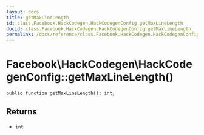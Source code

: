 ```yaml
---
layout: docs
title: getMaxLineLength
id: class.Facebook.HackCodegen.HackCodegenConfig.getMaxLineLength
docid: class.Facebook.HackCodegen.HackCodegenConfig.getMaxLineLength
permalink: /docs/reference/class.Facebook.HackCodegen.HackCodegenConfig.getMaxLineLength/
---
```

# Facebook\\HackCodegen\\HackCodegenConfig::getMaxLineLength()




``` Hack
public function getMaxLineLength(): int;
```




## Returns




* ` int `